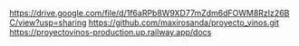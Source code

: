 https://drive.google.com/file/d/1f6aRPb8W9XD77mZdm6dFOWM8RzIz26BC/view?usp=sharing
https://github.com/maxirosanda/proyecto_vinos.git
https://proyectovinos-production.up.railway.app/docs